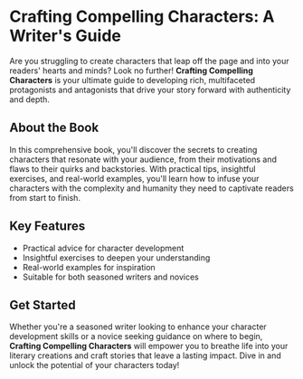 # Crafting Compelling Characters: A Writer's Guide

Are you struggling to create characters that leap off the page and into your readers' hearts and minds? Look no further! **Crafting Compelling Characters** is your ultimate guide to developing rich, multifaceted protagonists and antagonists that drive your story forward with authenticity and depth.

## About the Book

In this comprehensive book, you'll discover the secrets to creating characters that resonate with your audience, from their motivations and flaws to their quirks and backstories. With practical tips, insightful exercises, and real-world examples, you'll learn how to infuse your characters with the complexity and humanity they need to captivate readers from start to finish.

## Key Features

- Practical advice for character development
- Insightful exercises to deepen your understanding
- Real-world examples for inspiration
- Suitable for both seasoned writers and novices

## Get Started

Whether you're a seasoned writer looking to enhance your character development skills or a novice seeking guidance on where to begin, **Crafting Compelling Characters** will empower you to breathe life into your literary creations and craft stories that leave a lasting impact. Dive in and unlock the potential of your characters today!
